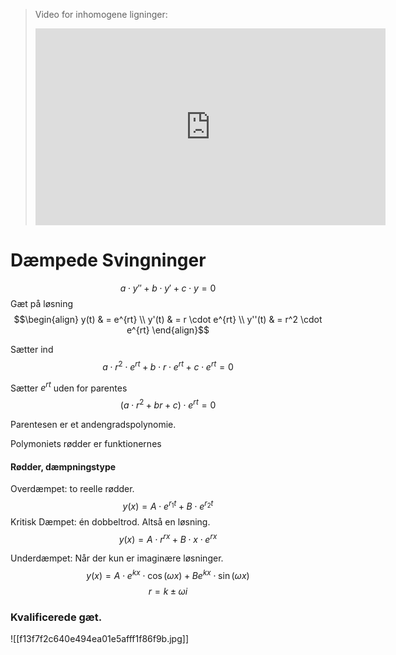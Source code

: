 >Video for inhomogene ligninger:
><iframe width="560" height="315" src="https://www.youtube.com/embed/P3fc6v191mA" title="YouTube video player" frameborder="0" allow="accelerometer; autoplay; clipboard-write; encrypted-media; gyroscope; picture-in-picture" allowfullscreen></iframe>

# Dæmpede Svingninger

$$a \cdot y'' + b \cdot y' + c \cdot y = 0$$
Gæt på løsning
$$\begin{align}
y(t) & = e^{rt} \\
y'(t) & = r \cdot  e^{rt} \\
y''(t) & = r^2 \cdot e^{rt}
\end{align}$$


Sætter ind
$$a \cdot r^2 \cdot e ^{rt} + b \cdot r \cdot e^{rt} + c \cdot e^{rt} = 0$$

Sætter $e^{rt}$ uden for parentes
$$(a \cdot r^2 + br + c) \cdot e^{rt} = 0$$

Parentesen er et andengradspolynomie. 

Polymoniets rødder er funktionernes 

#### Rødder, dæmpningstype 
Overdæmpet: to reelle rødder.
$$y(x) = A \cdot e^{r_1t} + B \cdot e^{r_2t}$$
Kritisk Dæmpet: én dobbeltrod. Altså en løsning.
$$y(x) = A \cdot r^{rx} + B \cdot x \cdot e^{rx}$$

Underdæmpet: Når der kun er imaginære løsninger.
$$y(x) = A \cdot e^{kx} \cdot \cos(\omega x) + B e^{kx} \cdot \sin(\omega x)$$
$$r = k \pm \omega i$$

### Kvalificerede gæt.

![[f13f7f2c640e494ea01e5afff1f86f9b.jpg]]
